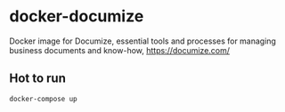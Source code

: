 # docker-documize

Docker image for Documize, essential tools and processes for managing business documents and know-how, https://documize.com/

## Hot to run

```
docker-compose up
```